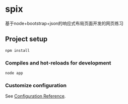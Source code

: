 # spix
基于node+bootstrap+json的响应式布局页面开发的网页练习
## Project setup
```
npm install
```

### Compiles and hot-reloads for development
```
node app
```

### Customize configuration
See [Configuration Reference](https://cli.vuejs.org/config/).

